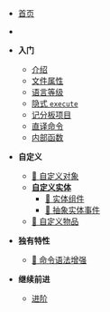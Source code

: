* [首页](/ "首页 | Trident")

- <span style="display: none;">[返回](javascript:window.history.back())</span>

* <span class="sidebar-title">**入门**</span>
  - [介绍](starter/ "介绍 | Trident")
  - [文件属性](starter/file_directive "文件属性 | Trident")
  - [语言等级](starter/language_level "语言等级 | Trident")
  - [隐式 `execute`](starter/implicit_execute "隐式 execute | Trident")
  - [记分板项目](starter/objective "记分版项目 | Trident")
  - [直译命令](starter/verbatim_command "直译命令 | Trident")
  - [内部函数](starter/inner_function "内部函数 | Trident")

* <span class="sidebar-title">**自定义**</span>
  - [🚧 自定义对象](starter/custom_object "自定义对象 | Trident")
  - [**自定义实体**](starter/custom_entity "自定义实体 | Trident")
    - [🚧 实体组件](starter/entity_component "实体组件 | Trident")
    - [🚧 抽象实体事件](starter/abstract_entity_event "抽象实体事件 | Trident")
  - [🚧 自定义物品](starter/custom_item "自定义物品 | Trident")

* <span class="sidebar-title">**独有特性**</span>
  - [🚧 命令语法增强](starter/command_syntax_additions "命令语法增强 | Trident")

* <span class="sidebar-title">**继续前进**</span>
  - [进阶](advanced/)